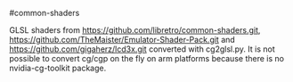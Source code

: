 #common-shaders

GLSL shaders from https://github.com/libretro/common-shaders.git, https://github.com/TheMaister/Emulator-Shader-Pack.git and https://github.com/gigaherz/lcd3x.git converted with cg2glsl.py. It is not possible to convert cg/cgp on the fly on arm platforms because
there is no nvidia-cg-toolkit package.